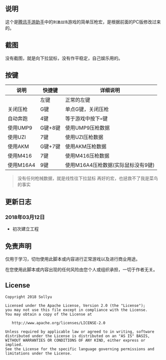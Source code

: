 ## 说明

这个是[腾讯手游助手](http://syzs.qq.com/)中的`刺激战场`游戏的简单压枪宏，是根据前面的PC版修改过来的。

## 截图

没有截图，就是向下拉鼠标，没有作平稳定，自己娱乐用的。

## 按键

|说明|快捷键|详细说明|
|----|------|--------|
|    | 左键 | 正常的左键|
|关闭压枪|G键|单点G键，关闭压枪|
|自动奔跑|4键|等于游戏中按下`=`键|
|使用UMP9|G键+8键|使用UMP9压枪数据|
|使用UZI|7键|使用UZI压枪数据|
|使用AKM|G键+7键|使用AKM压枪数据|
|使用M416|7键|使用M416压枪数据|
|使用M16A4|9键|使用M16A4压枪数据(实际鼠标没有9键)|

> 没有任何枪械数据，就是线性往下拉鼠标
> 再好的宏，也拯救不了我是菜鸟的事实

## 更新日志
### 2018年03月12日

  - 初次建立工程

## 免责声明

仅用于学习，切勿使用此脚本或内容进行正常游戏以及进行商业用途。

在您使用此脚本或内容出现的任何风险由您个人或组织承担，一切于作者无关。

## License

```
Copyright 2018 Sollyu

Licensed under the Apache License, Version 2.0 (the "License");
you may not use this file except in compliance with the License.
You may obtain a copy of the License at

   http://www.apache.org/licenses/LICENSE-2.0

Unless required by applicable law or agreed to in writing, software
distributed under the License is distributed on an "AS IS" BASIS,
WITHOUT WARRANTIES OR CONDITIONS OF ANY KIND, either express or implied.
See the License for the specific language governing permissions and
limitations under the License.
```
